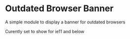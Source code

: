 # Outdated Browser Banner

A simple module to display a banner for outdated browsers

Curently set to show for ie11 and below